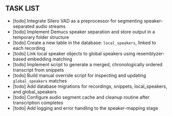 
## TASK LIST

- [todo] Integrate Silero VAD as a preprocessor for segmenting speaker-separated audio streams
- [todo] Implement Demucs speaker separation and store output in a temporary folder structure
- [todo] Create a new table in the database: `local_speakers`, linked to each recording
- [todo] Link local speaker objects to global speakers using resemblyzer-based embedding matching
- [todo] Implement script to generate a merged, chronologically ordered transcript from snippets
- [todo] Build manual override script for inspecting and updating `global_speakers` matches
- [todo] Add database migrations for recordings, snippets, local_speakers, and global_speakers
- [todo] Configure audio segment cache and cleanup routine after transcription completes
- [todo] Add logging and error handling to the speaker-mapping stage
